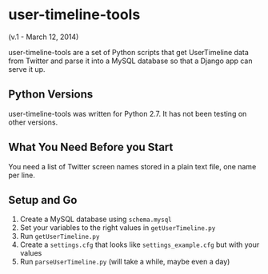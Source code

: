 user-timeline-tools
======================
(v.1 - March 12, 2014)

user-timeline-tools are a set of Python scripts that get UserTimeline data from Twitter and parse it into a MySQL database so that a Django app can serve it up.

Python Versions
---------------
user-timeline-tools was written for Python 2.7. It has not been testing on other versions.

What You Need Before you Start
------------------------------
You need a list of Twitter screen names stored in a plain text file, one name per line.

Setup and Go
------------
1. Create a MySQL database using ```schema.mysql```
2. Set your variables to the right values in 	```getUserTimeline.py```
3. Run ```getUserTimeline.py```
4. Create a ```settings.cfg``` that looks like ```settings_example.cfg``` but with your values
5. Run ```parseUserTimeline.py``` (will take a while, maybe even a day)

